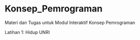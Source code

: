# Konsep_Pemrograman
Materi dan Tugas untuk Modul Interaktif Konsep Pemrograman

Latihan 1: Hidup UNRI
